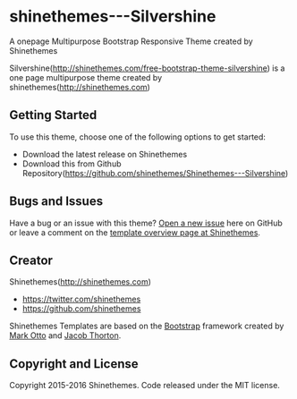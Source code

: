 # shinethemes---Silvershine
A onepage Multipurpose Bootstrap Responsive Theme created by Shinethemes


Silvershine(http://shinethemes.com/free-bootstrap-theme-silvershine) is a one page multipurpose theme created by shinethemes(http://shinethemes.com)


## Getting Started

To use this theme, choose one of the following options to get started:
* Download the latest release on Shinethemes 
* Download this from Github Repository(https://github.com/shinethemes/Shinethemes---Silvershine)

## Bugs and Issues

Have a bug or an issue with this theme? [Open a new issue](https://github.com/shinethemes/Shinethemes---Silvershine/issues) here on GitHub or leave a comment on the [template overview page at Shinethemes](http://shinethemes.com/free-bootstrap-theme-silvershine).

## Creator
Shinethemes(http://shinethemes.com)

* https://twitter.com/shinethemes
* https://github.com/shinethemes

Shinethemes Templates are based on the [Bootstrap](http://getbootstrap.com/) framework created by [Mark Otto](https://twitter.com/mdo) and [Jacob Thorton](https://twitter.com/fat).

## Copyright and License

Copyright 2015-2016 Shinethemes. Code released under the MIT license.

